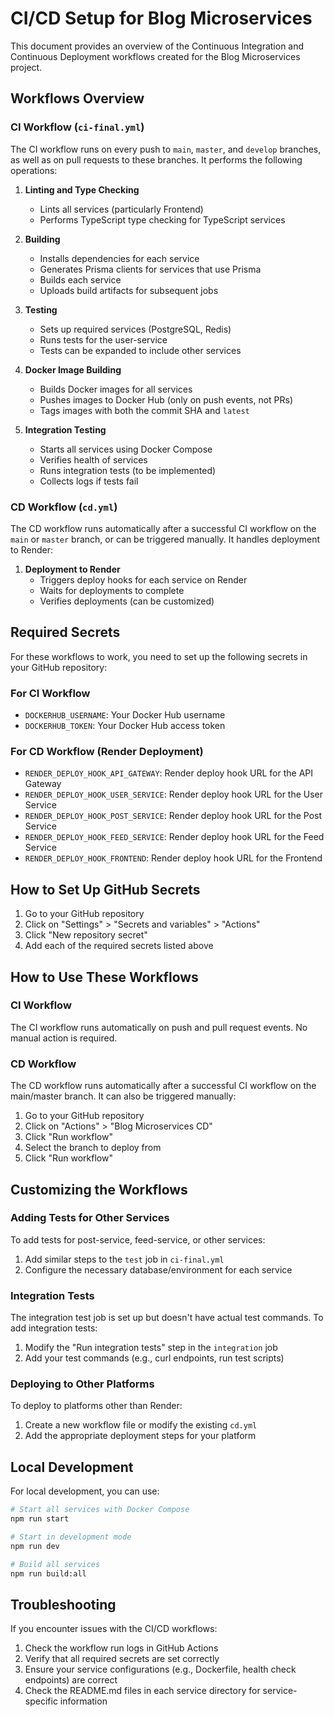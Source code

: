 # CI/CD Setup for Blog Microservices

This document provides an overview of the Continuous Integration and Continuous Deployment workflows created for the Blog Microservices project.

## Workflows Overview

### CI Workflow (`ci-final.yml`)

The CI workflow runs on every push to `main`, `master`, and `develop` branches, as well as on pull requests to these branches. It performs the following operations:

1. **Linting and Type Checking**
   - Lints all services (particularly Frontend)
   - Performs TypeScript type checking for TypeScript services

2. **Building**
   - Installs dependencies for each service
   - Generates Prisma clients for services that use Prisma
   - Builds each service
   - Uploads build artifacts for subsequent jobs

3. **Testing**
   - Sets up required services (PostgreSQL, Redis)
   - Runs tests for the user-service
   - Tests can be expanded to include other services

4. **Docker Image Building**
   - Builds Docker images for all services
   - Pushes images to Docker Hub (only on push events, not PRs)
   - Tags images with both the commit SHA and `latest`

5. **Integration Testing**
   - Starts all services using Docker Compose
   - Verifies health of services
   - Runs integration tests (to be implemented)
   - Collects logs if tests fail

### CD Workflow (`cd.yml`)

The CD workflow runs automatically after a successful CI workflow on the `main` or `master` branch, or can be triggered manually. It handles deployment to Render:

1. **Deployment to Render**
   - Triggers deploy hooks for each service on Render
   - Waits for deployments to complete
   - Verifies deployments (can be customized)

## Required Secrets

For these workflows to work, you need to set up the following secrets in your GitHub repository:

### For CI Workflow
- `DOCKERHUB_USERNAME`: Your Docker Hub username
- `DOCKERHUB_TOKEN`: Your Docker Hub access token

### For CD Workflow (Render Deployment)
- `RENDER_DEPLOY_HOOK_API_GATEWAY`: Render deploy hook URL for the API Gateway
- `RENDER_DEPLOY_HOOK_USER_SERVICE`: Render deploy hook URL for the User Service
- `RENDER_DEPLOY_HOOK_POST_SERVICE`: Render deploy hook URL for the Post Service
- `RENDER_DEPLOY_HOOK_FEED_SERVICE`: Render deploy hook URL for the Feed Service
- `RENDER_DEPLOY_HOOK_FRONTEND`: Render deploy hook URL for the Frontend

## How to Set Up GitHub Secrets

1. Go to your GitHub repository
2. Click on "Settings" > "Secrets and variables" > "Actions"
3. Click "New repository secret"
4. Add each of the required secrets listed above

## How to Use These Workflows

### CI Workflow
The CI workflow runs automatically on push and pull request events. No manual action is required.

### CD Workflow
The CD workflow runs automatically after a successful CI workflow on the main/master branch. It can also be triggered manually:

1. Go to your GitHub repository
2. Click on "Actions" > "Blog Microservices CD"
3. Click "Run workflow"
4. Select the branch to deploy from
5. Click "Run workflow"

## Customizing the Workflows

### Adding Tests for Other Services

To add tests for post-service, feed-service, or other services:

1. Add similar steps to the `test` job in `ci-final.yml`
2. Configure the necessary database/environment for each service

### Integration Tests

The integration test job is set up but doesn't have actual test commands. To add integration tests:

1. Modify the "Run integration tests" step in the `integration` job
2. Add your test commands (e.g., curl endpoints, run test scripts)

### Deploying to Other Platforms

To deploy to platforms other than Render:

1. Create a new workflow file or modify the existing `cd.yml`
2. Add the appropriate deployment steps for your platform

## Local Development

For local development, you can use:

```bash
# Start all services with Docker Compose
npm run start

# Start in development mode
npm run dev

# Build all services
npm run build:all
```

## Troubleshooting

If you encounter issues with the CI/CD workflows:

1. Check the workflow run logs in GitHub Actions
2. Verify that all required secrets are set correctly
3. Ensure your service configurations (e.g., Dockerfile, health check endpoints) are correct
4. Check the README.md files in each service directory for service-specific information
